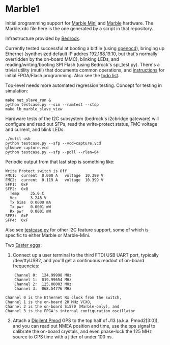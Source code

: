 # Marble1

Initial programming support for
[Marble Mini](https://github.com/BerkeleyLab/Marble-Mini)
and [Marble](https://github.com/BerkeleyLab/Marble) hardware.
The Marble.xdc file here is the one generated by a script in that repository.

Infrastructure provided by [Bedrock](https://github.com/BerkeleyLab/Bedrock).

Currently tested successful at booting a bitfile (using [openocd](http://openocd.org/)),
bringing up Ethernet (synthesized default IP addres 192.168.19.10,
but that's normally overridden by the on-board MMC), blinking LEDs,
and reading/writing/booting SPI Flash (using Bedrock's spi_test.py).
There's a trivial utility (mutil) that documents common operations,
and [instructions](bringup.txt) for initial FPGA/Flash programming.
Also see the [todo list](todo).

Top-level needs more automated regression testing.  Concept for testing in simulation:

    make net_slave_run &
    python testcase.py --sim --ramtest --stop
    make lb_marble_slave_view

Hardware tests of the I2C subsystem (bedrock's i2cbridge gateware)
will configure and read out SFPs, read the write-protect status, FMC voltage and current, and blink LEDs:

    ./mutil usb
    python testcase.py --sfp --vcd=capture.vcd
    gtkwave capture.vcd
    python testcase.py --sfp --poll --rlen=64

Periodic output from that last step is something like:

    Write Protect switch is Off
    FMC1:  current  0.000 A   voltage  10.399 V
    FMC2:  current  0.119 A   voltage  10.399 V
    SFP1:  0xF
    SFP2:  0xB
      Temp     35.0 C
      Vcc      3.248 V
      Tx bias  0.0000 mA
      Tx pwr   0.0001 mW
      Rx pwr   0.0001 mW
    SFP3:  0xF
    SFP4:  0xF

Also see [testcase.py](testcase.py) for other I2C feature support,
some of which is specific to either Marble or Marble-Mini.

Two [Easter eggs](https://en.wikipedia.org/wiki/Easter%20eggs%20(media)):

1. Connect up a user terminal to the third FTDI USB UART port, typically /dev/ttyUSB2,
and you'll get a continuous readout of on-board frequencies:
```
    Channel 0:  124.99998 MHz
    Channel 1:  019.99654 MHz
    Channel 2:  125.00003 MHz
    Channel 3:  068.54776 MHz
```
    Channel 0 is the Ethernet Rx clock from the switch,
    Channel 1 is the on-board 20 MHz VCXO,
    Channel 2 is the on-board Si570 (Marble-only), and
    Channel 3 is the FPGA's internal configuration oscillator

2. Attach a [Digilent Pmod](https://digilent.com/reference/pmod/start) GPS
to the top half of J13 (a.k.a. Pmod2[3:0]),
and you can read out NMEA position and time, use the pps signal
to calibrate the on-board crystals, and even phase-lock the
125 MHz source to GPS time with a jitter of under 100 ns.

